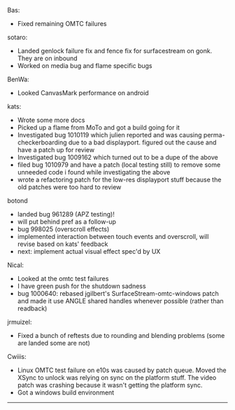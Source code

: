 Bas:
* Fixed remaining OMTC failures



sotaro:
* Landed genlock failure fix and fence fix for surfacestream on gonk. They are on inbound
* Worked on media bug and flame specific bugs



BenWa:
* Looked CanvasMark performance on android



kats:
* Wrote some more docs
* Picked up a flame from MoTo and got a build going for it
* Investigated bug 1010119 which julien reported and was causing perma-checkerboarding due to a bad displayport. figured out the cause and have a patch up for review
* Investigated bug 1009162 which turned out to be a dupe of the above
* filed bug 1010979 and have a patch (local testing still) to remove some unneeded code i found while investigating the above
* wrote a refactoring patch for the low-res displayport stuff because the old patches were too hard to review



botond
* landed bug 961289 (APZ testing)!
* will put behind pref as a follow-up
* bug 998025 (overscroll effects)
* implemented interaction between touch events and overscroll, will revise based on kats' feedback
* next: implement actual visual effect spec'd by UX



Nical:
* Looked at the omtc test failures
* I have green push for the shutdown sadness 
* bug 1000640: rebased jgilbert's SurfaceStream-omtc-windows patch and made it use ANGLE shared handles whenever possible (rather than readback)



jrmuizel:
* Fixed a bunch of reftests due to rounding and blending problems (some are landed some are not)



Cwiiis:
* Linux OMTC test failure on e10s was caused by patch queue. Moved the XSync to unlock was relying on sync on the platform stuff. The video patch was crashing because it wasn't getting the platform sync.
* Got a windows build environment

________________


